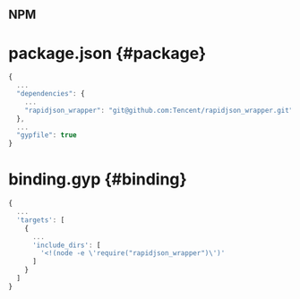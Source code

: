 ## NPM

# package.json {#package}

~~~~~~~~~~js
{
  ...
  "dependencies": {
    ...
    "rapidjson_wrapper": "git@github.com:Tencent/rapidjson_wrapper.git"
  },
  ...
  "gypfile": true
}
~~~~~~~~~~

# binding.gyp {#binding}

~~~~~~~~~~js
{
  ...
  'targets': [
    {
      ...
      'include_dirs': [
        '<!(node -e \'require("rapidjson_wrapper")\')'
      ]
    }
  ]
}
~~~~~~~~~~
